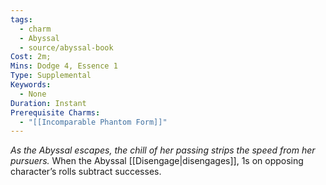 ```yaml
---
tags:
  - charm
  - Abyssal
  - source/abyssal-book
Cost: 2m; 
Mins: Dodge 4, Essence 1
Type: Supplemental
Keywords:
  - None
Duration: Instant
Prerequisite Charms:
  - "[[Incomparable Phantom Form]]"
---
```

*As the Abyssal escapes, the chill of her passing strips the speed from her pursuers.*
When the Abyssal [[Disengage|disengages]], 1s on opposing character’s rolls subtract successes.